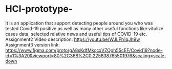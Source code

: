 # HCI-prototype-
It is an application that support detecting people around you who was tested Covid-19 positive as well as many other useful functions like vitulize cases data, selected relative news and useful tips of COVID-19 etc.
Assignment2 Video description: https://youtu.be/WJLFh1qJh9w
Assignment3 version link: https://www.figma.com/proto/gA8sKdfMkccxVZOgh55cEF/Covid19?node-id=1%3A20&viewport=80%2C368%2C0.225838765501976&scaling=scale-down

